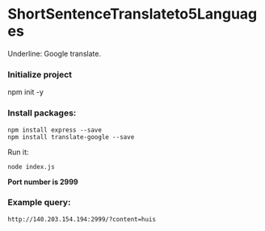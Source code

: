 # ShortSentenceTranslateto5Languages
Underline: Google translate.

### Initialize project
npm init -y

### Install packages:
```
npm install express --save 
npm install translate-google --save
```

Run it: 
```
node index.js
```
**Port number is 2999**

### Example query:
```
http://140.203.154.194:2999/?content=huis
```
